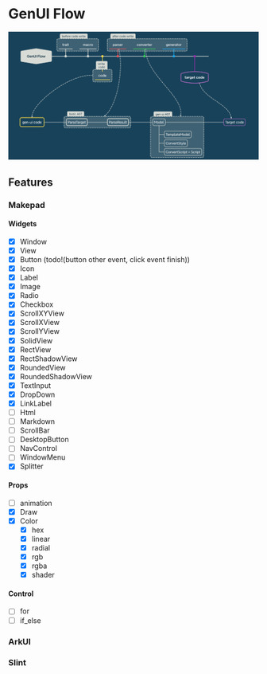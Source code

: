 # GenUI Flow

![](./README/flow.png)


## Features

### Makepad

#### Widgets
- [x] Window
- [x] View
- [x] Button (todo!(button other event, click event finish))
- [x] Icon
- [x] Label 
- [x] Image
- [x] Radio
- [x] Checkbox
- [x] ScrollXYView
- [x] ScrollXView
- [x] ScrollYView
- [x] SolidView
- [x] RectView
- [x] RectShadowView
- [x] RoundedView
- [x] RoundedShadowView
- [x] TextInput
- [x] DropDown
- [x] LinkLabel
- [ ] Html
- [ ] Markdown
- [ ] ScrollBar
- [ ] DesktopButton
- [ ] NavControl
- [ ] WindowMenu
- [x] Splitter

#### Props

- [ ] animation
- [x] Draw
- [x] Color
  - [x] hex
  - [x] linear
  - [x] radial
  - [x] rgb
  - [x] rgba
  - [x] shader 

#### Control

- [ ] for
- [ ] if_else

### ArkUI

### Slint